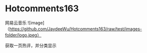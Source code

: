 # Hotcomments163
网易云音乐
![image]（https://github.com/JaydeeWu/Hotcomments163/raw/test/images-folder/logo.jpeg）

获取一页热评，并分类显示
